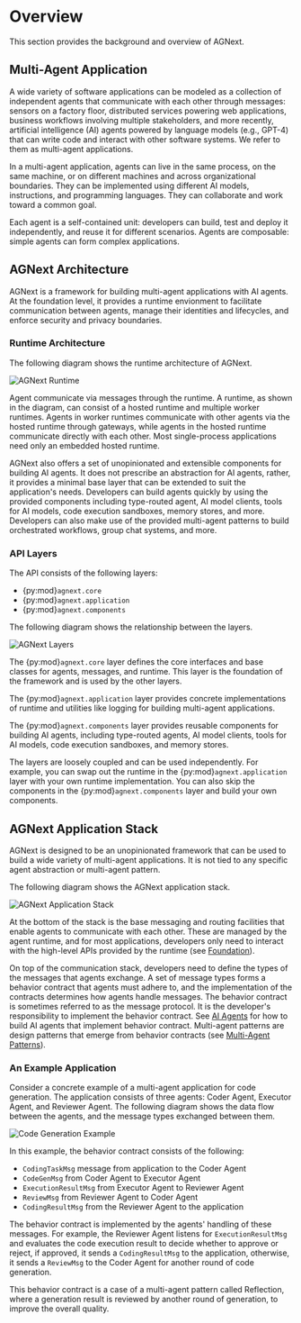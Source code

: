 # Overview

This section provides the background and overview of AGNext.

## Multi-Agent Application

A wide variety of software applications can be modeled as a collection of independent
agents that communicate with each other through messages:
sensors on a factory floor,
distributed services powering web applications,
business workflows involving multiple stakeholders,
and more recently, artificial intelligence (AI) agents powered by language models
(e.g., GPT-4) that can write code and interact with
other software systems.
We refer to them as multi-agent applications.

In a multi-agent application, agents can live in the same process, on the same machine,
or on different machines and across organizational boundaries.
They can be implemented using different AI models, instructions, and programming languages.
They can collaborate and work toward a common goal.

Each agent is a self-contained unit:
developers can build, test and deploy it independently, and reuse it for different scenarios.
Agents are composable: simple agents can form complex applications.

## AGNext Architecture

AGNext is a framework for building multi-agent applications with AI agents.
At the foundation level, it provides a runtime envionment to facilitate
communication between agents, manage their identities and lifecycles,
and enforce security and privacy boundaries.

### Runtime Architecture

The following diagram shows the runtime architecture of AGNext.

![AGNext Runtime](agnext-architecture.svg)

Agent communicate via messages through the runtime.
A runtime, as shown in the diagram,
can consist of a hosted runtime and multiple worker runtimes.
Agents in worker runtimes communicate with other agents via the hosted runtime
through gateways, while agents in the hosted runtime communicate
directly with each other.
Most single-process applications need only an embedded hosted runtime.

AGNext also offers a set of unopinionated and extensible components for building AI agents.
It does not prescribe an abstraction for AI agents, rather, it provides
a minimal base layer that can be extended to suit the application's needs.
Developers can build agents quickly by using the provided components including
type-routed agent, AI model clients, tools for AI models, code execution sandboxes,
memory stores, and more.
Developers can also make use of the provided multi-agent patterns to build
orchestrated workflows, group chat systems, and more.

### API Layers

The API consists of the following layers:

- {py:mod}`agnext.core`
- {py:mod}`agnext.application`
- {py:mod}`agnext.components`

The following diagram shows the relationship between the layers.

![AGNext Layers](agnext-layers.svg)

The {py:mod}`agnext.core` layer defines the
core interfaces and base classes for agents, messages, and runtime.
This layer is the foundation of the framework and is used by the other layers.

The {py:mod}`agnext.application` layer provides concrete implementations of
runtime and utilities like logging for building multi-agent applications.

The {py:mod}`agnext.components` layer provides reusable components for building
AI agents, including type-routed agents, AI model clients, tools for AI models,
code execution sandboxes, and memory stores.

The layers are loosely coupled and can be used independently. For example,
you can swap out the runtime in the {py:mod}`agnext.application` layer with your own
runtime implementation.
You can also skip the components in the {py:mod}`agnext.components` layer and
build your own components.

## AGNext Application Stack

AGNext is designed to be an unopinionated framework that can be used to build
a wide variety of multi-agent applications. It is not tied to any specific
agent abstraction or multi-agent pattern.

The following diagram shows the AGNext application stack.

![AGNext Application Stack](agnext-application-stack.svg)

At the bottom of the stack is the base messaging and routing facilities that
enable agents to communicate with each other. These are managed by the
agent runtime, and for most applications, developers only need to interact
with the high-level APIs provided by the runtime (see [Foundation](/core-concepts/foundation.html)).

On top of the communication stack, developers need to define the
types of the messages that agents exchange. A set of message types
forms a behavior contract that agents must adhere to, and the
implementation of the contracts determines how agents handle messages.
The behavior contract is sometimes referred to as the message protocol.
It is the developer's responsibility to implement the behavior contract.
See [AI Agents](/core-concepts/ai-agents.html) for how to build AI agents
that implement behavior contract.
Multi-agent patterns are design patterns that emerge from behavior contracts
(see [Multi-Agent Patterns](/core-concepts/patterns.html)).

### An Example Application

Consider a concrete example of a multi-agent application for
code generation. The application consists of three agents:
Coder Agent, Executor Agent, and Reviewer Agent.
The following diagram shows the data flow between the agents,
and the message types exchanged between them.

![Code Generation Example](agnext-code-gen-example.svg)

In this example, the behavior contract consists of the following:

- `CodingTaskMsg` message from application to the Coder Agent
- `CodeGenMsg` from Coder Agent to Executor Agent
- `ExecutionResultMsg` from Executor Agent to Reviewer Agent
- `ReviewMsg` from Reviewer Agent to Coder Agent
- `CodingResultMsg` from the Reviewer Agent to the application

The behavior contract is implemented by the agents' handling of these messages. For example, the Reviewer Agent listens for `ExecutionResultMsg`
and evaluates the code execution result to decide whether to approve or reject,
if approved, it sends a `CodingResultMsg` to the application,
otherwise, it sends a `ReviewMsg` to the Coder Agent for another round of
code generation.

This behavior contract is a case of a multi-agent pattern called Reflection,
where a generation result is reviewed by another round of generation,
to improve the overall quality.
